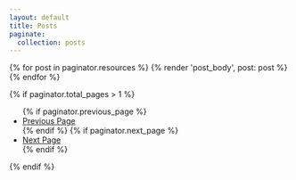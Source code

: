 ```yaml
---
layout: default
title: Posts
paginate:
  collection: posts
---
```


<div class="mx-auto max-w-prose space-y-12">
  {% for post in paginator.resources %}
    {% render 'post_body', post: post %}
  {% endfor %}
</div>

{% if paginator.total_pages > 1 %}
  <ul class="pagination">
    {% if paginator.previous_page %}
    <li>
      <a href="{{ paginator.previous_page_path }}">Previous Page</a>
    </li>
    {% endif %}
    {% if paginator.next_page %}
    <li>
      <a href="{{ paginator.next_page_path }}">Next Page</a>
    </li>
    {% endif %}
  </ul>
{% endif %}

